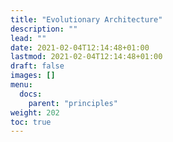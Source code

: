 ```yaml
---
title: "Evolutionary Architecture"
description: ""
lead: ""
date: 2021-02-04T12:14:48+01:00
lastmod: 2021-02-04T12:14:48+01:00
draft: false
images: []
menu:
  docs:
    parent: "principles"
weight: 202
toc: true
---
```


 
